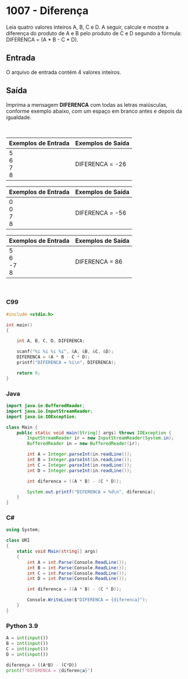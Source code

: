 1007 - Diferença
================

Leia quatro valores inteiros A, B, C e D. A seguir, calcule e mostre a diferença do produto de A e B pelo produto de C e D segundo a fórmula: DIFERENCA = (A \* B - C \* D).

Entrada
-------

O arquivo de entrada contém 4 valores inteiros.

Saída
-----

Imprima a mensagem **DIFERENCA** com todas as letras maiúsculas, conforme exemplo abaixo, com um espaço em branco antes e depois da igualdade.

&nbsp;

| Exemplos de Entrada       | Exemplos de Saída      |
|---------------------------|------------------------|
| 5 <br/> 6 <br/> 7 <br/> 8 | DIFERENCA = -26        |

| Exemplos de Entrada       | Exemplos de Saída      |
|---------------------------|------------------------|
| 0 <br/> 0 <br/> 7 <br/> 8 | DIFERENCA = -56        |

| Exemplos de Entrada       | Exemplos de Saída      |
|---------------------------|------------------------|
| 5 <br/> 6 <br/> -7 <br/> 8| DIFERENCA = 86         |

&nbsp;

### C99

```c
#include <stdio.h>

int main()
{

    int A, B, C, D, DIFERENCA;

    scanf("%i %i %i %i", &A, &B, &C, &D);
    DIFERENCA = (A * B - C * D);
    printf("DIFERENCA = %i\n", DIFERENCA);

    return 0;
}
```

### Java

```java
import java.io.BufferedReader;
import java.io.InputStreamReader;
import java.io.IOException;

class Main {
    public static void main(String[] args) throws IOException {
        InputStreamReader ir = new InputStreamReader(System.in);
        BufferedReader in = new BufferedReader(ir);

        int A = Integer.parseInt(in.readLine());
        int B = Integer.parseInt(in.readLine());
        int C = Integer.parseInt(in.readLine());
        int D = Integer.parseInt(in.readLine());

        int diferenca = ((A * B) - (C * D));

        System.out.printf("DIFERENCA = %d\n", diferenca);
    }
}
```

### C#

```cs
using System;

class URI
{
    static void Main(string[] args)
    {
        int A = int.Parse(Console.ReadLine());
        int B = int.Parse(Console.ReadLine());
        int C = int.Parse(Console.ReadLine());
        int D = int.Parse(Console.ReadLine());

        int diferenca = ((A * B) - (C * D));

        Console.WriteLine($"DIFERENCA = {diferenca}");
    }
}
```

### Python 3.9

```python
A = int(input())
B = int(input())
C = int(input())
D = int(input())

diferença = ((A*B) - (C*D))
print(f"DIFERENCA = {diferença}")
```
